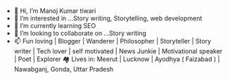 - 👋 Hi, I’m Manoj Kumar tiwari 
- 👀 I’m interested in ...Story writing, Storytelling, web development 
- 🌱 I’m currently learning SEO
- 💞️ I’m looking to collaborate on ...Story writing 
- 📫 Fun loving | Blogger | Wanderer | Philosopher | Storyteller | Story writer | Tech lover | self motivated | News Junkie | Motivational speaker | Poet | Explorer
🏘️ Lives in: Meerut | Lucknow | Ayodhya ( Faizabad ) | Nawabganj, Gonda, Uttar Pradesh
<!---
Imanojkumartiwari/Imanojkumartiwari is a ✨ special ✨ repository because its `README.md` (this file) appears on your GitHub profile.
You can click the Preview link to take a look at your changes.
--->
